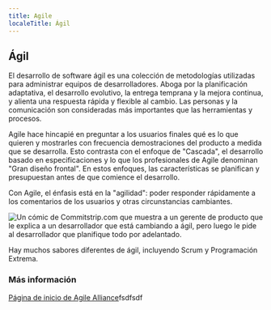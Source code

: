 ```yaml
---
title: Agile
localeTitle: Ágil
---
```

## Ágil

El desarrollo de software ágil es una colección de metodologías utilizadas para administrar equipos de desarrolladores. Aboga por la planificación adaptativa, el desarrollo evolutivo, la entrega temprana y la mejora continua, y alienta una respuesta rápida y flexible al cambio. Las personas y la comunicación son consideradas más importantes que las herramientas y procesos.

Agile hace hincapié en preguntar a los usuarios finales qué es lo que quieren y mostrarles con frecuencia demostraciones del producto a medida que se desarrolla. Esto contrasta con el enfoque de "Cascada", el desarrollo basado en especificaciones y lo que los profesionales de Agile denominan "Gran diseño frontal". En estos enfoques, las características se planifican y presupuestan antes de que comience el desarrollo.

Con Agile, el énfasis está en la "agilidad": poder responder rápidamente a los comentarios de los usuarios y otras circunstancias cambiantes.

![Un cómic de Commitstrip.com que muestra a un gerente de producto que le explica a un desarrollador que está cambiando a ágil, pero luego le pide al desarrollador que planifique todo por adelantado.](https://www.commitstrip.com/wp-content/uploads/2017/01/Strip-Budegt-fixe-pour-projet-flexible-english650-final.jpg)

Hay muchos sabores diferentes de ágil, incluyendo Scrum y Programación Extrema.

### Más información

[Página de inicio de Agile Alliance](https://www.agilealliance.org/)fsdfsdf
